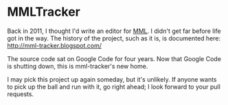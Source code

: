 # MMLTracker

Back in 2011, I thought I'd write an editor for [MML](http://en.wikipedia.org/wiki/Music_Macro_Language). I didn't get far before life got in the way. The history of the project, such as it is, is documented here: http://mml-tracker.blogspot.com/

The source code sat on Google Code for four years. Now that Google Code is shutting down, this is mml-tracker's new home.

I may pick this project up again someday, but it's unlikely. If anyone wants to pick up the ball and run with it, go right ahead; I look forward to your pull requests. 
